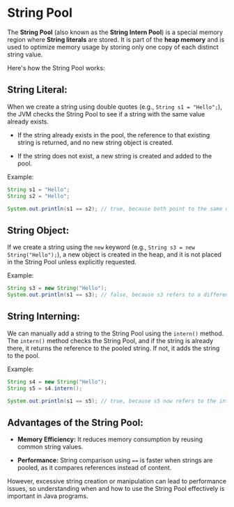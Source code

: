 # String Pool

The **String Pool** (also known as the **String Intern Pool**) is a special memory region where **String literals** are stored. It is part of the **heap memory** and is used to optimize memory usage by storing only one copy of each distinct string value.

Here's how the String Pool works:

## String Literal:

When we create a string using double quotes (e.g., ```String s1 = "Hello";```), the JVM checks the String Pool to see if a string with the same value already exists.

* If the string already exists in the pool, the reference to that existing string is returned, and no new string object is created.

* If the string does not exist, a new string is created and added to the pool.

Example:

```java
String s1 = "Hello";
String s2 = "Hello";

System.out.println(s1 == s2); // true, because both point to the same object in the String Pool
```

## String Object:

If we create a string using the ```new``` keyword (e.g., ```String s3 = new String("Hello");```), a new object is created in the heap, and it is not placed in the String Pool unless explicitly requested.

Example:

```java
String s3 = new String("Hello");
System.out.println(s1 == s3); // false, because s3 refers to a different object
```

## String Interning:

We can manually add a string to the String Pool using the `intern()` method. The `intern()` method checks the String Pool, and if the string is already there, it returns the reference to the pooled string. If not, it adds the string to the pool.

Example:

```java
String s4 = new String("Hello");
String s5 = s4.intern();

System.out.println(s1 == s5); // true, because s5 now refers to the interned string in the pool
```

## Advantages of the String Pool:

* **Memory Efficiency:** It reduces memory consumption by reusing common string values.

* **Performance:** String comparison using ```==``` is faster when strings are pooled, as it compares references instead of content.

However, excessive string creation or manipulation can lead to performance issues, so understanding when and how to use the String Pool effectively is important in Java programs.